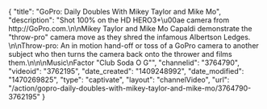 {
    "title": "GoPro: Daily Doubles With Mikey Taylor and Mike Mo",
    "description": "Shot 100% on the HD HERO3+\u00ae camera from http:\/\/GoPro.com.\n\nMikey Taylor and Mike Mo Capaldi demonstrate the \"throw-pro\" camera move as they shred the infamous Albertson Ledges. \n\nThrow-pro: An in motion hand-off or toss of a GoPro camera to another subject who then turns the camera back onto the thrower and films them.\n\n\nMusic\nFactor \"Club Soda O G\"",
    "channelid": "3764790",
    "videoid": "3762195",
    "date_created": "1409248992",
    "date_modified": "1470269825",
    "type": "captivate",
    "layout": "channelVideo",
    "url": "\/action\/gopro-daily-doubles-with-mikey-taylor-and-mike-mo\/3764790-3762195"
}